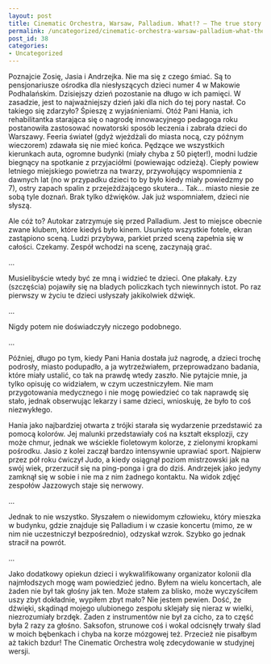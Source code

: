 ```yaml
---
layout: post
title: Cinematic Orchestra, Warsaw, Palladium. What!? — The true story.
permalink: /uncategorized/cinematic-orchestra-warsaw-palladium-what-the-true-story/
post_id: 38
categories: 
- Uncategorized
---
```


Poznajcie Zosię, Jasia i Andrzejka. Nie ma się z czego śmiać. Są to pensjonariusze ośrodka dla niesłyszących dzieci numer 4 w Makowie Podhalańskim. Dzisiejszy dzień pozostanie na długo w ich pamięci. W zasadzie, jest to najważniejszy dzień jaki dla nich do tej pory nastał. Co takiego się zdarzyło? Śpieszę z wyjaśnieniami. Otóż Pani Hania, ich rehabilitantka starająca się o nagrodę innowacyjnego pedagoga roku postanowiła zastosować nowatorski sposób leczenia i zabrała dzieci do Warszawy. Feeria świateł (gdyż wjeżdżali do miasta nocą, czy późnym wieczorem) zdawała się nie mieć końca. Pędzące we wszystkich kierunkach auta, ogromne budynki (miały chyba z 50 pięter!), modni ludzie biegnący na spotkanie z przyjaciółmi (powiewając odzieżą). Ciepły powiew letniego miejskiego powietrza na twarzy, przywołujący wspomnienia z dawnych lat (no w przypadku dzieci to by było kiedy miały powiedzmy po 7), ostry zapach spalin z przejeżdżającego skutera... Tak... miasto niesie ze sobą tyle doznań. Brak tylko dźwięków. Jak już wspomniałem, dzieci nie słyszą.

Ale cóż to? Autokar zatrzymuje się przed Palladium. Jest to miejsce obecnie zwane klubem, które kiedyś było kinem. Usunięto wszystkie fotele, ekran zastąpiono sceną. Ludzi przybywa, parkiet przed sceną zapełnia się w całości. Czekamy. Zespół wchodzi na scenę, zaczynają grać.

...

Musielibyście wtedy być ze mną i widzieć te dzieci. One płakały. Łzy (szczęścia) pojawiły się na bladych policzkach tych niewinnych istot. Po raz pierwszy w życiu te dzieci usłyszały jakikolwiek dźwięk.

...

Nigdy potem nie doświadczyły niczego podobnego.

...

Później, długo po tym, kiedy Pani Hania dostała już nagrodę, a dzieci trochę podrosły, miasto podupadło, a ja wytrzeźwiałem, przeprowadzano badania, które miały ustalić, co tak na prawdę wtedy zaszło. Nie pytajcie mnie, ja tylko opisuję co widziałem, w czym uczestniczyłem. Nie mam przygotowania medycznego i nie mogę powiedzieć co tak naprawdę się stało, jednak obserwując lekarzy i same dzieci, wnioskuję, że było to coś niezwykłego.

Hania jako najbardziej otwarta z trójki starała się wydarzenie przedstawić za pomocą kolorów. Jej malunki przedstawiały coś na kształt eksplozji, czy może chmur, jednak we wściekle fioletowym kolorze, z zielonymi kropkami pośrodku. Jasio z kolei zaczął bardzo intensywnie uprawiać sport. Najpierw przez pół roku ćwiczył Judo, a kiedy osiągnął poziom mistrzowski jak na swój wiek, przerzucił się na ping-ponga i gra do dziś. Andrzejek jako jedyny zamknął się w sobie i nie ma z nim żadnego kontaktu. Na widok zdjęć zespołów Jazzowych staje się nerwowy.

...

Jednak to nie wszystko. Słyszałem o niewidomym człowieku, który mieszka w budynku, gdzie znajduje się Palladium i w czasie koncertu (mimo, ze w nim nie uczestniczył bezpośrednio), odzyskał wzrok. Szybko go jednak stracił na powrót.

...

Jako dodatkowy opiekun dzieci i wykwalifikowany organizator kolonii dla najmłodszych mogę wam powiedzieć jedno. Byłem na wielu koncertach, ale żaden nie był tak głośny jak ten. Może stałem za blisko, może wyczyściłem uszy zbyt dokładnie, wypiłem zbyt mało? Nie jestem pewien. Dość, że dźwięki, skądinąd mojego ulubionego zespołu sklejały się nieraz w wielki, niezrozumiały brzdęk. Żaden z instrumentów nie był za cicho, za to część była 2 razy za głośno. Saksofon, strunowe coś i wokal odcisnęły trwały ślad w moich bębenkach i chyba na korze mózgowej też. Przecież nie pisałbym aż takich bzdur! The Cinematic Orchestra wolę zdecydowanie w studyjnej wersji.